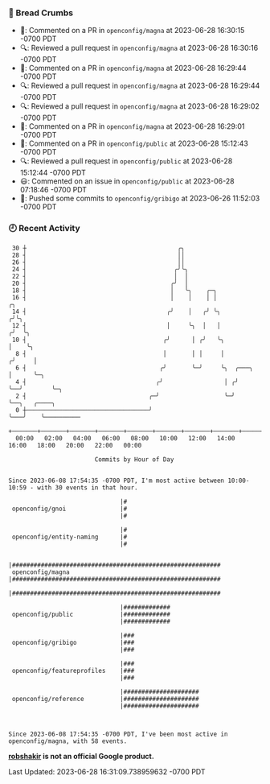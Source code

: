 ### 🍞 Bread Crumbs

 * 💬: Commented on a PR in  `openconfig/magna` at 2023-06-28 16:30:15 -0700 PDT
 * 🔍: Reviewed a pull request in  `openconfig/magna` at 2023-06-28 16:30:16 -0700 PDT
 * 💬: Commented on a PR in  `openconfig/magna` at 2023-06-28 16:29:44 -0700 PDT
 * 🔍: Reviewed a pull request in  `openconfig/magna` at 2023-06-28 16:29:44 -0700 PDT
 * 🔍: Reviewed a pull request in  `openconfig/magna` at 2023-06-28 16:29:02 -0700 PDT
 * 💬: Commented on a PR in  `openconfig/magna` at 2023-06-28 16:29:01 -0700 PDT
 * 💬: Commented on a PR in  `openconfig/public` at 2023-06-28 15:12:43 -0700 PDT
 * 🔍: Reviewed a pull request in  `openconfig/public` at 2023-06-28 15:12:44 -0700 PDT
 * 😃: Commented on an issue in `openconfig/public` at 2023-06-28 07:18:46 -0700 PDT
 * 🚢: Pushed some commits to `openconfig/gribigo` at 2023-06-26 11:52:03 -0700 PDT

### 🕘 Recent Activity
```
 30 ┼                                          ╭╮
 28 ┤                                          ││
 26 ┤                                          ││
 24 ┤                                         ╭╯╰╮
 22 ┤                                         │  │
 20 ┤                                        ╭╯  │
 18 ┤                                        │   ╰╮    ╭─╮
 16 ┤                                        │    │    │ │               ╭╮
 14 ┤                                       ╭╯    │   ╭╯ ╰╮             ╭╯╰╮
 12 ┤                                       │     ╰╮  │   │            ╭╯  ╰╮
 10 ┤                                      ╭╯      │ ╭╯   ╰╮           │    ╰╮
  8 ┤                                      │       │ │     │          ╭╯     │
  6 ┤                                     ╭╯       ╰─╯     ╰╮  ╭───╮  │      ╰─╮
  4 ┤                                    ╭╯                 │ ╭╯   ╰──╯        ╰─╮
  2 ┤                                  ╭─╯                  ╰─╯                  ╰──╮   ╭────╮
  0 ┼──────────────────────────────────╯                                            ╰───╯    ╰──────────
    +───────+───────+───────+───────+───────+───────+───────+───────+───────+───────+───────+───────+────
  00:00   02:00   04:00   06:00   08:00   10:00   12:00   14:00   16:00   18:00   20:00   22:00   00:00   

						Commits by Hour of Day


Since 2023-06-08 17:54:35 -0700 PDT, I'm most active between 10:00-10:59 - with 30 events in that hour.

```



```
                               |#
 openconfig/gnoi               |#
                               |#

                               |#
 openconfig/entity-naming      |#
                               |#

                               |##########################################################
 openconfig/magna              |##########################################################
                               |##########################################################

                               |#############
 openconfig/public             |#############
                               |#############

                               |###
 openconfig/gribigo            |###
                               |###

                               |###
 openconfig/featureprofiles    |###
                               |###

                               |#####################
 openconfig/reference          |#####################
                               |#####################



Since 2023-06-08 17:54:35 -0700 PDT, I've been most active in openconfig/magna, with 58 events.

```
**[robshakir](mailto:robjs@google.com) is not an official Google product.**  


Last Updated: 2023-06-28 16:31:09.738959632 -0700 PDT
